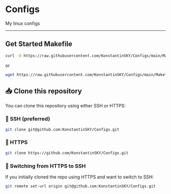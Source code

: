 # Configs

My linux configs

---

## Get Started Makefile

```bash
curl -O https://raw.githubusercontent.com/KonstantinSKY/Configs/main/Makefile
```

or

```bash
wget https://raw.githubusercontent.com/KonstantinSKY/Configs/main/Makefile
```

## 📥 Clone this repository

You can clone this repository using either SSH or HTTPS:

### 🔐 SSH (preferred)

```bash
git clone git@github.com:KonstantinSKY/Configs.git
```

### 🔑 HTTPS

```bash
git clone https://github.com/KonstantinSKY/Configs.git
```

### 🔄 Switching from HTTPS to SSH

If you initially cloned the repo using HTTPS and want to switch to SSH:

```bash
git remote set-url origin git@github.com:KonstantinSKY/Configs.git
```
